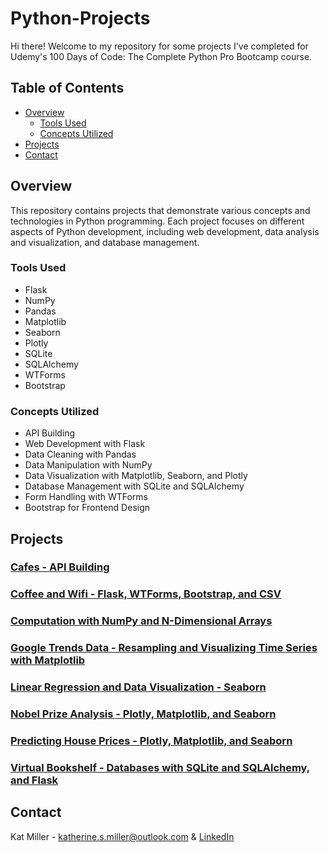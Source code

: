 # Python-Projects
Hi there! Welcome to my repository for some projects I've completed for Udemy's 100 Days of Code: The Complete Python Pro Bootcamp course. 

## Table of Contents
- [Overview](#overview)
  - [Tools Used](#tools-used)
  - [Concepts Utilized](#concepts-utilized)
- [Projects](#projects)
- [Contact](#contact)

## Overview
This repository contains projects that demonstrate various concepts and technologies in Python programming. Each project focuses on different aspects of Python development, including web development, data analysis and visualization, and database management.

### Tools Used
- Flask
- NumPy
- Pandas
- Matplotlib
- Seaborn
- Plotly
- SQLite
- SQLAlchemy
- WTForms
- Bootstrap

### Concepts Utilized
- API Building
- Web Development with Flask
- Data Cleaning with Pandas
- Data Manipulation with NumPy
- Data Visualization with Matplotlib, Seaborn, and Plotly
- Database Management with SQLite and SQLAlchemy
- Form Handling with WTForms
- Bootstrap for Frontend Design

## Projects
### [Cafes - API Building](https://github.com/katmiller00/Python-Projects/tree/5cf0711f82ab455f1ca2786880c0af5133c6bfb4/Cafe%20(API))

### [Coffee and Wifi - Flask, WTForms, Bootstrap, and CSV](https://github.com/katmiller00/Python-Projects/tree/5cf0711f82ab455f1ca2786880c0af5133c6bfb4/Coffee%20and%20Wifi%20(Flask%2C%20WTForms%2C%20Bootstrap%2C%20CSV))

### [Computation with NumPy and N-Dimensional Arrays](https://github.com/katmiller00/Python-Projects/tree/5cf0711f82ab455f1ca2786880c0af5133c6bfb4/Computation%20(NumPy%20and%20N-Dimensional%20Arrays))

### [Google Trends Data - Resampling and Visualizing Time Series with Matplotlib](https://github.com/katmiller00/Python-Projects/tree/5cf0711f82ab455f1ca2786880c0af5133c6bfb4/Google%20Data%20Trends%20(Visualizing%20Time%20Series))

### [Linear Regression and Data Visualization - Seaborn](https://github.com/katmiller00/Python-Projects/tree/5cf0711f82ab455f1ca2786880c0af5133c6bfb4/Linear%20Regression%20and%20Data%20Visualization%20(Seaborn))

### [Nobel Prize Analysis - Plotly, Matplotlib, and Seaborn](https://github.com/katmiller00/Python-Projects/tree/5cf0711f82ab455f1ca2786880c0af5133c6bfb4/Nobel%20Prize%20Analysis%20(Plotly%2C%20Matplotlib%2C%20Seaborn))

### [Predicting House Prices - Plotly, Matplotlib, and Seaborn](https://github.com/katmiller00/Python-Projects/tree/5cf0711f82ab455f1ca2786880c0af5133c6bfb4/Predicting%20House%20Prices%20Multi-Regression%20(Plotly%2C%20Matplotlib%2C%20Seaborn))

### [Virtual Bookshelf - Databases with SQLite and SQLAlchemy, and Flask](https://github.com/katmiller00/Python-Projects/tree/5cf0711f82ab455f1ca2786880c0af5133c6bfb4/Virtual%20Library%20(Flask%2C%20SQL))

## Contact
Kat Miller - katherine.s.miller@outlook.com & [LinkedIn](https://linkedin.com/in/katmiller00)
